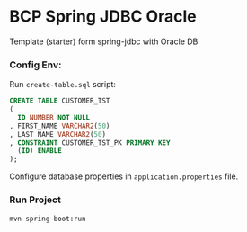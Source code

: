# BCP Spring JDBC Oracle

Template (starter) form spring-jdbc with Oracle DB

### Config Env:

Run `create-table.sql` script:

```sql
CREATE TABLE CUSTOMER_TST 
(
  ID NUMBER NOT NULL 
, FIRST_NAME VARCHAR2(50) 
, LAST_NAME VARCHAR2(50) 
, CONSTRAINT CUSTOMER_TST_PK PRIMARY KEY 
  (ID) ENABLE 
);
```

Configure database properties in `application.properties` file.

### Run Project

```console
mvn spring-boot:run
```